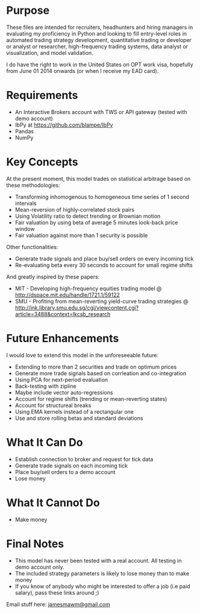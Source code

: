 Purpose
====================================
These files are intended for recruiters, headhunters and hiring managers in evaluating my proficiency in Python and looking to fill entry-level roles in automated trading strategy development, quantitative trading or developer or analyst or researcher, high-frequency trading systems, data analyst or visualization, and model validation.

I do have the right to work in the United States on OPT work visa, hopefully from June 01 2014 onwards (or when I receive my EAD card). 

Requirements
====================================
- An Interactive Brokers account with TWS or API gateway (tested with demo account)
- IbPy at https://github.com/blampe/IbPy
- Pandas
- NumPy

Key Concepts
====================================
At the present moment, this model trades on statistical arbitrage based on these methodologies:
- Transforming inhomogenous to homogeneous time series of 1 second intervals
- Mean-reversion of highly-correlated stock pairs
- Using Volatility ratio to detect trending or Brownian motion
- Fair valuation by using beta of average 5 minutes look-back price window
- Fair valuation against more than 1 security is possible

Other functionalities:
- Generate trade signals and place buy/sell orders on every incoming tick
- Re-evaluating beta every 30 seconds to account for small regime shifts

And greatly inspired by these papers:
- MIT - Developing high-frequency equities trading model 
  @ http://dspace.mit.edu/handle/1721.1/59122
- SMU - Profiting from mean-reverting yield-curve trading strategies
  @ http://ink.library.smu.edu.sg/cgi/viewcontent.cgi?article=3488&context=lkcsb_research

Future Enhancements
====================================
I would love to extend this model in the unforeseeable future:
- Extending to more than 2 securities and trade on optimum prices
- Generate more trade signals based on corrleation and co-integration
- Using PCA for next-period evaluation
- Back-testing with zipline
- Maybe include vector auto-regressions
- Account for regime shifts (trending or mean-reverting states)
- Account for structureal breaks
- Using EMA kernels instead of a rectangular one
- Use and store rolling betas and standard deviations

What It Can Do
=========================
- Establish connection to broker and request for tick data
- Generate trade signals on each incoming tick
- Place buy/sell orders to a demo account
- Lose money

What It Cannot Do
=========================
- Make money

Final Notes
========================
- This model has never been tested with a real account. All testing in demo account only.
- The included strategy parameters is likely to lose money than to make money
- If you know of anybody who might be interested to offer a job (i.e paid salary), pass these links around ;)

Email stuff here: jamesmawm@gmail.com
